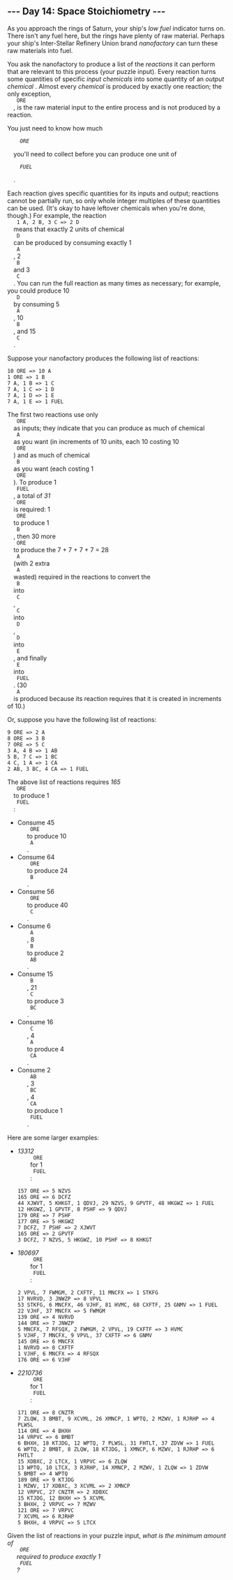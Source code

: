 <article class="day-desc">
 <h2>
  --- Day 14: Space Stoichiometry ---
 </h2>
 <p>
  As you approach the rings of Saturn, your ship's
  <em>
   low fuel
  </em>
  indicator turns on.  There isn't any fuel here, but the rings have plenty of raw material.  Perhaps your ship's
  <span title="Yes, the acronym is intentional.">
   Inter-Stellar Refinery Union
  </span>
  brand
  <em>
   nanofactory
  </em>
  can turn these raw materials into fuel.
 </p>
 <p>
  You ask the nanofactory to produce a list of the
  <em>
   reactions
  </em>
  it can perform that are relevant to this process (your puzzle input). Every reaction turns some quantities of specific
  <em>
   input chemicals
  </em>
  into some quantity of an
  <em>
   output chemical
  </em>
  . Almost every
  <em>
   chemical
  </em>
  is produced by exactly one reaction; the only exception,
  <code>
   ORE
  </code>
  , is the raw material input to the entire process and is not produced by a reaction.
 </p>
 <p>
  You just need to know how much
  <code>
   <em>
    ORE
   </em>
  </code>
  you'll need to collect before you can produce one unit of
  <code>
   <em>
    FUEL
   </em>
  </code>
  .
 </p>
 <p>
  Each reaction gives specific quantities for its inputs and output; reactions cannot be partially run, so only whole integer multiples of these quantities can be used.  (It's okay to have leftover chemicals when you're done, though.) For example, the reaction
  <code>
   1 A, 2 B, 3 C =&gt; 2 D
  </code>
  means that exactly 2 units of chemical
  <code>
   D
  </code>
  can be produced by consuming exactly 1
  <code>
   A
  </code>
  , 2
  <code>
   B
  </code>
  and 3
  <code>
   C
  </code>
  .  You can run the full reaction as many times as necessary; for example, you could produce 10
  <code>
   D
  </code>
  by consuming 5
  <code>
   A
  </code>
  , 10
  <code>
   B
  </code>
  , and 15
  <code>
   C
  </code>
  .
 </p>
 <p>
  Suppose your nanofactory produces the following list of reactions:
 </p>
 <pre><code>10 ORE =&gt; 10 A
1 ORE =&gt; 1 B
7 A, 1 B =&gt; 1 C
7 A, 1 C =&gt; 1 D
7 A, 1 D =&gt; 1 E
7 A, 1 E =&gt; 1 FUEL
</code></pre>
 <p>
  The first two reactions use only
  <code>
   ORE
  </code>
  as inputs; they indicate that you can produce as much of chemical
  <code>
   A
  </code>
  as you want (in increments of 10 units, each 10 costing 10
  <code>
   ORE
  </code>
  ) and as much of chemical
  <code>
   B
  </code>
  as you want (each costing 1
  <code>
   ORE
  </code>
  ).  To produce 1
  <code>
   FUEL
  </code>
  , a total of
  <em>
   31
  </em>
  <code>
   ORE
  </code>
  is required: 1
  <code>
   ORE
  </code>
  to produce 1
  <code>
   B
  </code>
  , then 30 more
  <code>
   ORE
  </code>
  to produce the 7 + 7 + 7 + 7 = 28
  <code>
   A
  </code>
  (with 2 extra
  <code>
   A
  </code>
  wasted) required in the reactions to convert the
  <code>
   B
  </code>
  into
  <code>
   C
  </code>
  ,
  <code>
   C
  </code>
  into
  <code>
   D
  </code>
  ,
  <code>
   D
  </code>
  into
  <code>
   E
  </code>
  , and finally
  <code>
   E
  </code>
  into
  <code>
   FUEL
  </code>
  . (30
  <code>
   A
  </code>
  is produced because its reaction requires that it is created in increments of 10.)
 </p>
 <p>
  Or, suppose you have the following list of reactions:
 </p>
 <pre><code>9 ORE =&gt; 2 A
8 ORE =&gt; 3 B
7 ORE =&gt; 5 C
3 A, 4 B =&gt; 1 AB
5 B, 7 C =&gt; 1 BC
4 C, 1 A =&gt; 1 CA
2 AB, 3 BC, 4 CA =&gt; 1 FUEL
</code></pre>
 <p>
  The above list of reactions requires
  <em>
   165
  </em>
  <code>
   ORE
  </code>
  to produce 1
  <code>
   FUEL
  </code>
  :
 </p>
 <ul>
  <li>
   Consume 45
   <code>
    ORE
   </code>
   to produce 10
   <code>
    A
   </code>
   .
  </li>
  <li>
   Consume 64
   <code>
    ORE
   </code>
   to produce 24
   <code>
    B
   </code>
   .
  </li>
  <li>
   Consume 56
   <code>
    ORE
   </code>
   to produce 40
   <code>
    C
   </code>
   .
  </li>
  <li>
   Consume 6
   <code>
    A
   </code>
   , 8
   <code>
    B
   </code>
   to produce 2
   <code>
    AB
   </code>
   .
  </li>
  <li>
   Consume 15
   <code>
    B
   </code>
   , 21
   <code>
    C
   </code>
   to produce 3
   <code>
    BC
   </code>
   .
  </li>
  <li>
   Consume 16
   <code>
    C
   </code>
   , 4
   <code>
    A
   </code>
   to produce 4
   <code>
    CA
   </code>
   .
  </li>
  <li>
   Consume 2
   <code>
    AB
   </code>
   , 3
   <code>
    BC
   </code>
   , 4
   <code>
    CA
   </code>
   to produce 1
   <code>
    FUEL
   </code>
   .
  </li>
 </ul>
 <p>
  Here are some larger examples:
 </p>
 <ul>
  <li>
   <p>
    <em>
     13312
    </em>
    <code>
     ORE
    </code>
    for 1
    <code>
     FUEL
    </code>
    :
   </p>
   <pre><code>157 ORE =&gt; 5 NZVS
165 ORE =&gt; 6 DCFZ
44 XJWVT, 5 KHKGT, 1 QDVJ, 29 NZVS, 9 GPVTF, 48 HKGWZ =&gt; 1 FUEL
12 HKGWZ, 1 GPVTF, 8 PSHF =&gt; 9 QDVJ
179 ORE =&gt; 7 PSHF
177 ORE =&gt; 5 HKGWZ
7 DCFZ, 7 PSHF =&gt; 2 XJWVT
165 ORE =&gt; 2 GPVTF
3 DCFZ, 7 NZVS, 5 HKGWZ, 10 PSHF =&gt; 8 KHKGT
</code></pre>
  </li>
  <li>
   <p>
    <em>
     180697
    </em>
    <code>
     ORE
    </code>
    for 1
    <code>
     FUEL
    </code>
    :
   </p>
   <pre><code>2 VPVL, 7 FWMGM, 2 CXFTF, 11 MNCFX =&gt; 1 STKFG
17 NVRVD, 3 JNWZP =&gt; 8 VPVL
53 STKFG, 6 MNCFX, 46 VJHF, 81 HVMC, 68 CXFTF, 25 GNMV =&gt; 1 FUEL
22 VJHF, 37 MNCFX =&gt; 5 FWMGM
139 ORE =&gt; 4 NVRVD
144 ORE =&gt; 7 JNWZP
5 MNCFX, 7 RFSQX, 2 FWMGM, 2 VPVL, 19 CXFTF =&gt; 3 HVMC
5 VJHF, 7 MNCFX, 9 VPVL, 37 CXFTF =&gt; 6 GNMV
145 ORE =&gt; 6 MNCFX
1 NVRVD =&gt; 8 CXFTF
1 VJHF, 6 MNCFX =&gt; 4 RFSQX
176 ORE =&gt; 6 VJHF
</code></pre>
  </li>
  <li>
   <p>
    <em>
     2210736
    </em>
    <code>
     ORE
    </code>
    for 1
    <code>
     FUEL
    </code>
    :
   </p>
   <pre><code>171 ORE =&gt; 8 CNZTR
7 ZLQW, 3 BMBT, 9 XCVML, 26 XMNCP, 1 WPTQ, 2 MZWV, 1 RJRHP =&gt; 4 PLWSL
114 ORE =&gt; 4 BHXH
14 VRPVC =&gt; 6 BMBT
6 BHXH, 18 KTJDG, 12 WPTQ, 7 PLWSL, 31 FHTLT, 37 ZDVW =&gt; 1 FUEL
6 WPTQ, 2 BMBT, 8 ZLQW, 18 KTJDG, 1 XMNCP, 6 MZWV, 1 RJRHP =&gt; 6 FHTLT
15 XDBXC, 2 LTCX, 1 VRPVC =&gt; 6 ZLQW
13 WPTQ, 10 LTCX, 3 RJRHP, 14 XMNCP, 2 MZWV, 1 ZLQW =&gt; 1 ZDVW
5 BMBT =&gt; 4 WPTQ
189 ORE =&gt; 9 KTJDG
1 MZWV, 17 XDBXC, 3 XCVML =&gt; 2 XMNCP
12 VRPVC, 27 CNZTR =&gt; 2 XDBXC
15 KTJDG, 12 BHXH =&gt; 5 XCVML
3 BHXH, 2 VRPVC =&gt; 7 MZWV
121 ORE =&gt; 7 VRPVC
7 XCVML =&gt; 6 RJRHP
5 BHXH, 4 VRPVC =&gt; 5 LTCX
</code></pre>
  </li>
 </ul>
 <p>
  Given the list of reactions in your puzzle input,
  <em>
   what is the minimum amount of
   <code>
    ORE
   </code>
   required to produce exactly 1
   <code>
    FUEL
   </code>
   ?
  </em>
 </p>
</article>
